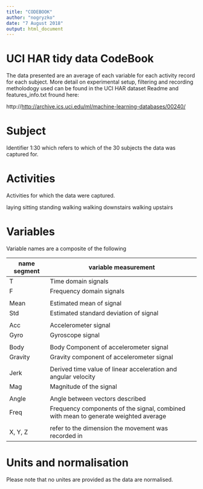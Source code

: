 ```yaml
---
title: "CODEBOOK"
author: "nogryzko"
date: "7 August 2018"
output: html_document
---
```

# UCI HAR tidy data CodeBook

The data presented are an average of each variable for each activity record for each subject. More detail on experimental setup, filtering and recording metholodogy used can be found in the UCI HAR dataset Readme and features_info.txt fround here:

http://http://archive.ics.uci.edu/ml/machine-learning-databases/00240/

# Subject
Identifier 1:30 which refers to which of the 30 subjects the data was captured for. 


# Activities
Activities for which the data were captured. 

laying
sitting
standing
walking
walking downstairs
walking upstairs

# Variables
Variable names are a composite of the following

|name segment | variable measurement |
|---------|--------------------------|
|T         |      Time domain signals |
|F         |      Frequency domain signals |
|          |                                 |
|Mean      |      Estimated mean of signal |
|Std       |      Estimated standard deviation of signal |
|          |                                  |
|Acc       |      Accelerometer signal |
|Gyro      |      Gyroscope signal |
|          |                                  |
|Body      |      Body Component of accelerometer signal |
|Gravity   |      Gravity component of accelerometer signal |
|          |                                           |
|Jerk      |      Derived time value of linear acceleration and angular velocity |
|Mag       |      Magnitude of the signal |
|          |                         |
|Angle     |      Angle between vectors described |
|Freq      |      Frequency components of the signal, combined with mean to generate weighted average |
|          |                                  |
|X, Y, Z   |      refer to the dimension the movement was recorded in |

# Units and normalisation
Please note that no unites are provided as the data are normalised.


